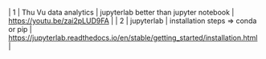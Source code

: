 | 1 | Thu Vu data analytics | jupyterlab better than jupyter notebook | https://youtu.be/zai2pLUD9FA |
| 2 | jupyterlab | installation steps => conda or pip | https://jupyterlab.readthedocs.io/en/stable/getting_started/installation.html |